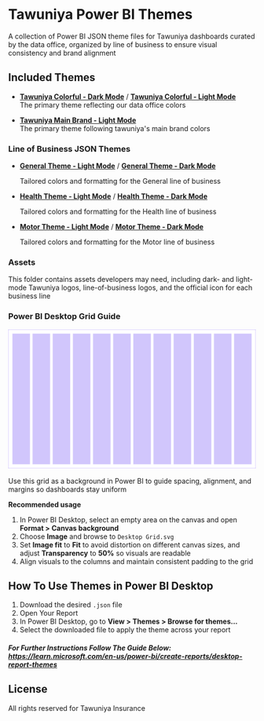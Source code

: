 # Tawuniya Power BI Themes

A collection of Power BI JSON theme files for Tawuniya dashboards curated by the data office, organized by line of business to ensure visual consistency and brand alignment

## Included Themes

- **[Tawuniya Colorful - Dark Mode](./Tawuniya%20Colorful%20-%20Dark%20Mode.json)** / **[Tawuniya Colorful - Light Mode](./Tawuniya%20Colorful%20-%20Light%20Mode.json)**  
  The primary theme reflecting our data office colors

- **[Tawuniya Main Brand - Light Mode](./Tawuniya%20Main%20Brand%20-%20Light%20Mode.json)**  
  The primary theme following tawuniya's main brand colors

### Line of Business JSON Themes

- **[General Theme - Light Mode](./Line%20Of%20Business%20JSON%20Themes/General%20Theme%20-%20Light%20Mode.json)** / **[General Theme - Dark Mode](./Line%20Of%20Business%20JSON%20Themes/General%20Theme%20-%20Dark%20Mode.json)**

  Tailored colors and formatting for the General line of business

- **[Health Theme - Light Mode](./Line%20Of%20Business%20JSON%20Themes/Health%20Theme%20-%20Light%20Mode.json)** / **[Health Theme - Dark Mode](./Line%20Of%20Business%20JSON%20Themes/Health%20Theme%20-%20Dark%20Mode.json)**

  Tailored colors and formatting for the Health line of business

- **[Motor Theme - Light Mode](./Line%20Of%20Business%20JSON%20Themes/Motor%20Theme%20-%20Light%20Mode.json)** / **[Motor Theme - Dark Mode](./Line%20Of%20Business%20JSON%20Themes/Motor%20Theme%20-%20Dark%20Mode.json)**

  Tailored colors and formatting for the Motor line of business

### Assets

This folder contains assets developers may need, including dark- and light-mode Tawuniya logos, line-of-business logos, and the official icon for each business line

### Power BI Desktop Grid Guide

![Power BI Desktop Grid](./Assets/Desktop%20Grid.svg)

Use this grid as a background in Power BI to guide spacing, alignment, and margins so dashboards stay uniform

**Recommended usage**

1. In Power BI Desktop, select an empty area on the canvas and open **Format > Canvas background**
2. Choose **Image** and browse to `Desktop Grid.svg`
3. Set **Image fit** to **Fit** to avoid distortion on different canvas sizes, and adjust **Transparency** to **50%** so visuals are readable
4. Align visuals to the columns and maintain consistent padding to the grid

## How To Use Themes in Power BI Desktop

1. Download the desired `.json` file
2. Open Your Report
3. In Power BI Desktop, go to **View > Themes > Browse for themes...**
4. Select the downloaded file to apply the theme across your report

##### For Further Instructions Follow The Guide Below: https://learn.microsoft.com/en-us/power-bi/create-reports/desktop-report-themes

## License

All rights reserved for Tawuniya Insurance

